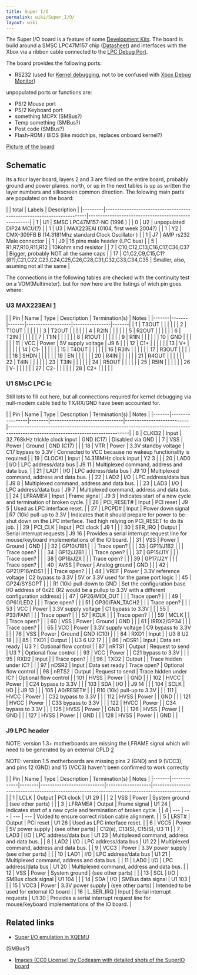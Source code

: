 ```yaml
---
title: Super I/O
permalink: wiki/Super_I/O/
layout: wiki
---
```


The Super I/O board is a feature of some [Development
Kits](/wiki/Development_Kits "wikilink"). The board is build around a SMSC
LPC47M157 chip
([Datasheet](https://drive.google.com/uc?export=download&id=0BxOesalXbGtOanoxenlqQUh6Y0k))
and interfaces with the Xbox via a ribbon cable connected to the [LPC
Debug Port](/wiki/LPC_Debug_Port "wikilink").

The board provides the following ports:

-   RS232 (used for [ Kernel debugging](/wiki/Kernel_Debug "wikilink"), not to
    be confused with [Xbox Debug
    Monitor](/wiki/Xbox_Debug_Monitor "wikilink"))

unpopulated ports or functions are:

-   PS/2 Mouse port
-   PS/2 Keyboard port
-   something MCPX (SMBus?)
-   Temp something (SMBus?)
-   Post code (SMBus?)
-   Flash-ROM / BIOS (like modchips, replaces onboard kernel?)

[Picture of the board](http://codeasm.com/xbox/images/dvt4/SL734874.JPG)

Schematic
---------

Its a four layer board, layers 2 and 3 are filled on the entire board,
probably ground and power planes. north, or up in the next tables is up
as written the layer numbers and silkscreen common direction. The
folowing main parts are populated on the board:

| | total | Labels                                                               | Description                                         |
|---------|----------------------------------------------------------------------|-----------------------------------------------------|
| 1       | U1                                                                   | SMSC LPC47M157-NC (1996 )                           |
| 0       | U2                                                                   | unpopulated DIP24 MCU(?)                            |
| 1       | U3                                                                   | MAX223EAI (0104, first week 2004?)                  |
| 1       | Y2                                                                   | CMX-309FB B (14.3181Mhz standard Clock Oscillator ) |
| 1       | J7                                                                   | AMP rs232 Male connector                            |
| 1       | J9                                                                   | 16 pins male header (LPC bus)                       |
| 5       | R1,R7,R10,R11,R12                                                    | 10Kohm smd resistor                                 |
| 7       | C10,C12,C13,C16,C17,C36,C37                                          | Bigger, probably NOT all the same caps              |
| 17      | C1,C2,C9,C15,C1?(8?),C21,C22,C23,C24,C25,C26,C28,C31,C32,C33,C34,C35 | Smaller, also, asuming not all the same             |

The connections in the following tables are checked with the continuity
test on a VOM(Multimeter). but for now here are the listings of wich pin
goes where:

### U3 MAX223EAI [1](https://datasheets.maximintegrated.com/en/ds/MAX220-MAX249.pdf)

| | Pin | Name  | Type  | Description       | Termination(s) | Notes |
|-------|-------|-------|-------------------|----------------|-------|
| 1     | T3OUT |       |                   |                |       |
| 2     | T1OUT |       |                   |                |       |
| 3     | T2OUT |       |                   |                |       |
| 4     | R2IN  |       |                   |                |       |
| 5     | R2OUT |       |                   |                |       |
| 6     | T2IN  |       |                   |                |       |
| 7     | T1IN  |       |                   |                |       |
| 8     | R1OUT |       |                   |                |       |
| 9     | R1IN  |       |                   |                |       |
| 10    | GND   |       |                   |                |       |
| 11    | VCC   | Power | 5V supply voltage | J9 6           |       |
| 12    | C1+   |       |                   |                |       |
| 13    | V+    |       |                   |                |       |
| 14    | C1-   |       |                   |                |       |
| 15    | T4OUT |       |                   |                |       |
| 16    | R3IN  |       |                   |                |       |
| 17    | R3OUT |       |                   |                |       |
| 18    | SHDN  |       |                   |                |       |
| 19    | EN    |       |                   |                |       |
| 20    | R4IN  |       |                   |                |       |
| 21    | R4OUT |       |                   |                |       |
| 22    | T4IN  |       |                   |                |       |
| 23    | T3IN  |       |                   |                |       |
| 24    | R5OUT |       |                   |                |       |
| 25    | R5IN  |       |                   |                |       |
| 26    | V-    |       |                   |                |       |
| 27    | C2-   |       |                   |                |       |
| 28    | C2+   |       |                   |                |       |

### U1 SMsC LPC ic

Still lots to fill out here, but all connections required for kernel
debugging via null-modem cable tied to TX/RX/GND have been accounted
for.

| | Pin | Name            | Type   | Description                   | Termination(s)            | Notes                                                                                                                           |
|-------|-----------------|--------|-------------------------------|---------------------------|---------------------------------------------------------------------------------------------------------------------------------|
| 6     | CLKI32          | Input  | 32.768kHz trickle clock input | GND (C17)                 | Disabled via GND                                                                                                                |
| 7     | VSS             | Power  | Ground                        | GND (C17)                 |                                                                                                                                 |
| 18    | VTR             | Power  | 3.3V standby voltage          | C17 bypass to 3.3V        | Connected to VCC because no wakeup functionality is required                                                                    |
| 19    | CLOCKI          | Input  | 14.318MHz clock input         | Y2 3                      |                                                                                                                                 |
| 20    | LAD0            | I/O    | LPC address/data bus          | J9 11                     | Multiplexed command, address and data bus.                                                                                      |
| 21    | LAD1            | I/O    | LPC address/data bus          | J9 10                     | Multiplexed command, address and data bus.                                                                                      |
| 22    | LAD2            | I/O    | LPC address/data bus          | J9 8                      | Multiplexed command, address and data bus.                                                                                      |
| 23    | LAD3            | I/O    | LPC address/data bus          | J9 7                      | Multiplexed command, address and data bus.                                                                                      |
| 24    | LFRAME\#        | Input  | Frame signal                  | J9 3                      | Indicates start of a new cycle and termination of broken cycle.                                                                 |
| 26    | PCI\_RESET\#    | Input  | PCI reset                     | J9 5                      | Used as LPC interface reset.                                                                                                    |
| 27    | LPCPD\#         | Input  | Power down signal             | R7 (10k) pull-up to 3.3V  | Indicates that it should prepare for power to be shut down on the LPC interface. Tied high relying on PCI\_RESET to do its job. |
| 29    | PCI\_CLK        | Input  | PCI clock                     | J9 1                      |                                                                                                                                 |
| 30    | SER\_IRQ        | Output | Serial interrupt requests     | J9 16                     | Provides a serial interrupt request line for mouse/keyboard implementations of the IO board.                                    |
| 31    | VSS             | Power  | Ground                        | GND                       |                                                                                                                                 |
| 32    | GP10/J1B1       |        |                               | Trace open?               |                                                                                                                                 |
| 33    | GP11/J1B2       |        |                               | Trace open?               |                                                                                                                                 |
| 34    | GP12/J2B1       |        |                               | Trace open?               |                                                                                                                                 |
| 37    | GP15/J1Y        |        |                               | Trace open?               |                                                                                                                                 |
| 38    | GP16/J2X        |        |                               | Trace open?               |                                                                                                                                 |
| 39    | GP17/J2Y        |        |                               | Trace open?               |                                                                                                                                 |
| 40    | AVSS            | Power  | Analog ground                 | GND                       |                                                                                                                                 |
| 42    | GP21/P16/nDS1   |        |                               | Trace open?               |                                                                                                                                 |
| 44    | VREF            | Power  | 3.3V reference voltage        | C2 bypass to 3.3V         | 5V or 3.3V used for the game port logic                                                                                         |
| 45    | GP24/SYSOPT     |        |                               | R1 (10k) pull-down to GND | Set the configuration base I/O address of 0x2E (R2 would be a pullup to 3.3V with a different configuration address)            |
| 47    | GP26/MIDI\_OUT  |        |                               | Trace open?               |                                                                                                                                 |
| 49    | GP61/LED2       |        |                               | Trace open?               |                                                                                                                                 |
| 51    | GP30/FAN\_TACH2 |        |                               | Trace open?               |                                                                                                                                 |
| 53    | VCC             | Power  | 3.3V supply voltage           | C1 bypass to 3.3V         |                                                                                                                                 |
| 55    | P33/FAN1        |        |                               | Trace open?               |                                                                                                                                 |
| 57    | KCLK            |        |                               | Trace open?               |                                                                                                                                 |
| 59    | MCLK            |        |                               | Trace open?               |                                                                                                                                 |
| 60    | VSS             | Power  | Ground                        | GND                       |                                                                                                                                 |
| 61    | IRRX2/GP34      |        |                               | Trace open?               |                                                                                                                                 |
| 65    | VCC             | Power  | 3.3V supply voltage           | C9 bypass to 3.3V         |                                                                                                                                 |
| 76    | VSS             | Power  | Ground                        | GND (C10)                 |                                                                                                                                 |
| 84    | RXD1            | Input  |                               | U3 8 U2 18                |                                                                                                                                 |
| 85    | TXD1            | Output |                               | U3 6 U2 17                |                                                                                                                                 |
| 86    | nDSR1           | Input  | Data set ready                | U3 ?                      | Optional flow control                                                                                                           |
| 87    | nRTS1           | Output | Request to send               | U3 ?                      | Optional flow control                                                                                                           |
| 93    | VCC             | Power  |                               | C21 bypass to 3.3V        |                                                                                                                                 |
| 95    | RXD2            | Input  |                               | Trace open?               |                                                                                                                                 |
| 96    | TXD2            | Output |                               | Trace hidden under IC?    |                                                                                                                                 |
| 97    | nDSR2           | Input  | Data set ready                | Trace open?               | Optional flow control                                                                                                           |
| 98    | nRTS2           | Output | Request to send               | Trace hidden under IC?    | Optional flow control                                                                                                           |
| 101   | HVSS            | Power  |                               | GND                       |                                                                                                                                 |
| 102   | HVCC            | Power  |                               | C24 bypass to 3.3V        |                                                                                                                                 |
| 103   | SDA             | I/O    |                               | J9 14                     |                                                                                                                                 |
| 104   | SCLK            | I/O    |                               | J9 13                     |                                                                                                                                 |
| 105   | A0/RESET\#      |        |                               | R10 (10k) pull-up to 3.3V |                                                                                                                                 |
| 111   | HVCC            | Power  |                               | C32 bypass to 3.3V        |                                                                                                                                 |
| 112   | HVSS            | Power  |                               | GND                       |                                                                                                                                 |
| 121   | HVCC            | Power  |                               | C33 bypass to 3.3V        |                                                                                                                                 |
| 122   | HVCC            | Power  |                               | C34 bypass to 3.3V        |                                                                                                                                 |
| 125   | HVSS            | Power  |                               | GND                       |                                                                                                                                 |
| 126   | HVSS            | Power  |                               | GND                       |                                                                                                                                 |
| 127   | HVSS            | Power  |                               | GND                       |                                                                                                                                 |
| 128   | HVSS            | Power  |                               | GND                       |                                                                                                                                 |

### J9 LPC header

NOTE: version 1.3+ motherboards are missing the LFRAME signal which will
need to be generated by an external CPLD
[2](https://www.reddit.com/r/originalxbox/comments/7uo3lq/got_an_xbox_for_free_dvd_tray_wont_stop_ejecting/dtmqmn3/)

NOTE: version 1.5 motherboards are missing pins 2 (GND) and 9 (VCC3),
and pins 12 (GND) and 15 (VCC3) haven't been confirmed to work correctly

| | Pin | Name        | Type   | Description               | Termination(s)    | Notes                                                                                        |
|-------|-------------|--------|---------------------------|-------------------|----------------------------------------------------------------------------------------------|
| 1     | LCLK        | Output | PCI clock                 | U1 29             |                                                                                              |
| 2     | VSS         | Power  | System ground             | (see other parts) |                                                                                              |
| 3     | LFRAME\#    | Output | Frame signal              | U1 24             | Indicates start of a new cycle and termination of broken cycle.                              |
| 4     | ---         | ---    | ---                       | ---               | Voided to ensure correct ribbon cable alignment.                                             |
| 5     | LRST\#      | Output | PCI reset                 | U1 26             | Used as LPC interface reset.                                                                 |
| 6     | VCC5        | Power  | 5V power supply           | (see other parts) | C12(e), C13(S), C15(S), U3 11                                                                |
| 7     | LAD3        | I/O    | LPC address/data bus      | U1 23             | Multiplexed command, address and data bus.                                                   |
| 8     | LAD2        | I/O    | LPC address/data bus      | U1 22             | Multiplexed command, address and data bus.                                                   |
| 9     | VCC3        | Power  | 3.3V power supply         | (see other parts) |                                                                                              |
| 10    | LAD1        | I/O    | LPC address/data bus      | U1 21             | Multiplexed command, address and data bus.                                                   |
| 11    | LAD0        | I/O    | LPC address/data bus      | U1 20             | Multiplexed command, address and data bus.                                                   |
| 12    | VSS         | Power  | System ground             | (see other parts) |                                                                                              |
| 13    | SCL         | I/O    | SMBus clock signal        | U1 104            |                                                                                              |
| 14    | SDA         | I/O    | SMBus data signal         | U1 103            |                                                                                              |
| 15    | VCC3        | Power  | 3.3V power supply         | (see other parts) | Intended to be used for external IO board                                                    |
| 16    | L\_SER\_IRQ | Input  | Serial interrupt requests | U1 30             | Provides a serial interrupt request line for mouse/keyboard implementations of the IO board. |

Related links
-------------

-   [Super I/O emulation in
    XQEMU](https://github.com/espes/xqemu/blob/xbox/hw/xbox/lpc47m157.c)

(SMBus?)

-   [Images (CC0 License) by Codeasm with detailed shots of the SuperIO
    board](https://imgur.com/a/ROMYa)

